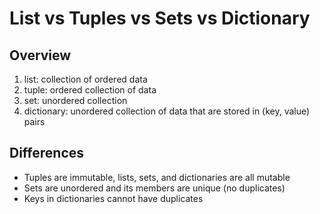 # List vs Tuples vs Sets vs Dictionary

## Overview

1. list: collection of ordered data
2. tuple: ordered collection of data
3. set: unordered collection
4. dictionary: unordered collection of data that are stored in (key, value) pairs

## Differences

- Tuples are immutable, lists, sets, and dictionaries are all mutable
- Sets are unordered and its members are unique (no duplicates)
- Keys in dictionaries cannot have duplicates
